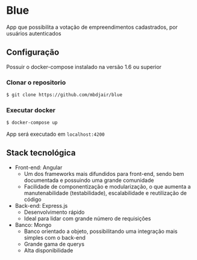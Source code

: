 # Blue
App que possibilita a votação de empreendimentos cadastrados, por usuários autenticados

## Configuração
Possuir o docker-compose instalado na versão 1.6 ou superior

### Clonar o repositorio
```bash
$ git clone https://github.com/mbdjair/blue
```
 ### Executar docker
 ```bash
 $ docker-compose up
 ```

 App será executado em `localhost:4200`

 ## Stack tecnológica
 * Front-end: Angular
 	* Um dos frameworks mais difundidos para front-end, sendo bem documentada e possuindo uma grande comunidade
 	* Facilidade de componentização e modularização, o que aumenta a manutenabilidade (testabilidade), escalabilidade e reutilização de código
 * Back-end: Express.js
 	* Desenvolvimento rápido
 	* Ideal para lidar com grande número de requisições
 * Banco: Mongo
 	* Banco orientado a objeto, possibilitando uma integração mais simples com o back-end
 	* Grande gama de querys
 	* Alta disponibilidade
